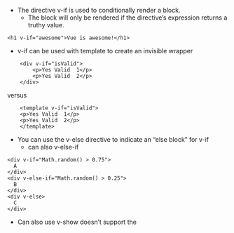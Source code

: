 
* The directive v-if is used to conditionally render a block.
  * The block will only be rendered if the directive’s expression returns a truthy value.
```
<h1 v-if="awesome">Vue is awesome!</h1>
```

* v-if can be used with template to create an invisible wrapper
```
    <div v-if="isValid">
        <p>Yes Valid  1</p>
        <p>Yes Valid  2</p>
    </div>
```
versus
```
    <template v-if="isValid">
	<p>Yes Valid  1</p>
	<p>Yes Valid  2</p>
    </template>
```

* You can use the v-else directive to indicate an “else block” for v-if
  *  can also v-else-if


```
<div v-if="Math.random() > 0.75">
  A
</div>
<div v-else-if="Math.random() > 0.25">
  B
</div>
<div v-else>
  C
</div>
```

* Can also use v-show doesn’t support the <template> element, nor does it work with v-else.
  